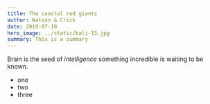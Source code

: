 ```yaml
---
title: The coastal red giants
author: Watson & Crick
date: 2019-07-10
hero_image: ../static/bali-15.jpg
summary: This is a summary
---
```

Brain is the seed of *intelligence* something incredible is waiting to be known.

* one
* two
* three